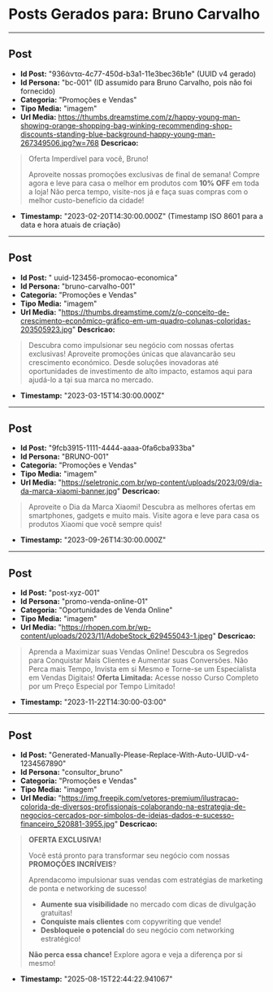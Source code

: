 # Posts Gerados para: Bruno Carvalho

---

## Post
- **Id Post:** "936άντα-4c77-450d-b3a1-11e3bec36b1e" (UUID v4 gerado)
- **Id Persona:** "bc-001" (ID assumido para Bruno Carvalho, pois não foi fornecido)
- **Categoria:** "Promoções e Vendas"
- **Tipo Media:** "imagem"
- **Url Media:** https://thumbs.dreamstime.com/z/happy-young-man-showing-orange-shopping-bag-winking-recommending-shop-discounts-standing-blue-background-happy-young-man-267349506.jpg?w=768
**Descricao:**
> Oferta Imperdível para você, Bruno!
> 
> Aproveite nossas promoções exclusivas de final de semana! 
> Compre agora e leve para casa o melhor em produtos com **10% OFF** em toda a loja!
> Não perca tempo, visite-nos já e faça suas compras com o melhor custo-benefício da cidade!
- **Timestamp:** "2023-02-20T14:30:00.000Z" (Timestamp ISO 8601 para a data e hora atuais de criação)

---

## Post
- **Id Post:** " uuid-123456-promocao-economica"
- **Id Persona:** "bruno-carvalho-001"
- **Categoria:** "Promoções e Vendas"
- **Tipo Media:** "imagem"
- **Url Media:** "https://thumbs.dreamstime.com/z/o-conceito-de-crescimento-econômico-gráfico-em-um-quadro-colunas-coloridas-203505923.jpg"
**Descricao:**
> Descubra como impulsionar seu negócio com nossas ofertas exclusivas! 
> Aproveite promoções únicas que alavancarão seu crescimento económico.
> Desde soluções inovadoras até oportunidades de investimento de alto impacto, 
> estamos aqui para ajudá-lo a tại sua marca no mercado.
- **Timestamp:** "2023-03-15T14:30:00.000Z"

---

## Post
- **Id Post:** "9fcb3915-1111-4444-aaaa-0fa6cba933ba"
- **Id Persona:** "BRUNO-001"
- **Categoria:** "Promoções e Vendas"
- **Tipo Media:** "imagem"
- **Url Media:** "https://seletronic.com.br/wp-content/uploads/2023/09/dia-da-marca-xiaomi-banner.jpg"
**Descricao:**
> Aproveite o Dia da Marca Xiaomi! 
> Descubra as melhores ofertas em smartphones, gadgets e muito mais. 
> Visite agora e leve para casa os produtos Xiaomi que você sempre quis!
- **Timestamp:** "2023-09-26T14:30:00.000Z"

---

## Post
- **Id Post:** "post-xyz-001"
- **Id Persona:** "promo-venda-online-01"
- **Categoria:** "Oportunidades de Venda Online"
- **Tipo Media:** "imagem"
- **Url Media:** "https://rhopen.com.br/wp-content/uploads/2023/11/AdobeStock_629455043-1.jpeg"
**Descricao:**
> Aprenda a Maximizar suas Vendas Online!
> Descubra os Segredos para Conquistar Mais Clientes e Aumentar suas Conversões.
> Não Perca mais Tempo, Invista em si Mesmo e Torne-se um Especialista em Vendas Digitais!
> **Oferta Limitada:** Acesse nosso Curso Completo por um Preço Especial por Tempo Limitado! 
- **Timestamp:** "2023-11-22T14:30:00-03:00"

---

## Post
- **Id Post:** "Generated-Manually-Please-Replace-With-Auto-UUID-v4-1234567890"
- **Id Persona:** "consultor_bruno"
- **Categoria:** "Promoções e Vendas"
- **Tipo Media:** "imagem"
- **Url Media:** "https://img.freepik.com/vetores-premium/ilustracao-colorida-de-diversos-profissionais-colaborando-na-estrategia-de-negocios-cercados-por-simbolos-de-ideias-dados-e-sucesso-financeiro_520881-3955.jpg"
**Descricao:**
> **OFERTA EXCLUSIVA!**
> 
> Você está pronto para transformar seu negócio com nossas **PROMOÇÕES INCRÍVEIS**?
> 
> Aprendacomo impulsionar suas vendas com estratégias de marketing de ponta e networking de sucesso! 
> - **Aumente sua visibilidade** no mercado com dicas de divulgação gratuitas!
> - **Conquiste mais clientes** com copywriting que vende!
> - **Desbloqueie o potencial** do seu negócio com networking estratégico!
> 
> **Não perca essa chance!** Explore agora e veja a diferença por si mesmo!
- **Timestamp:** "2025-08-15T22:44:22.941067"
